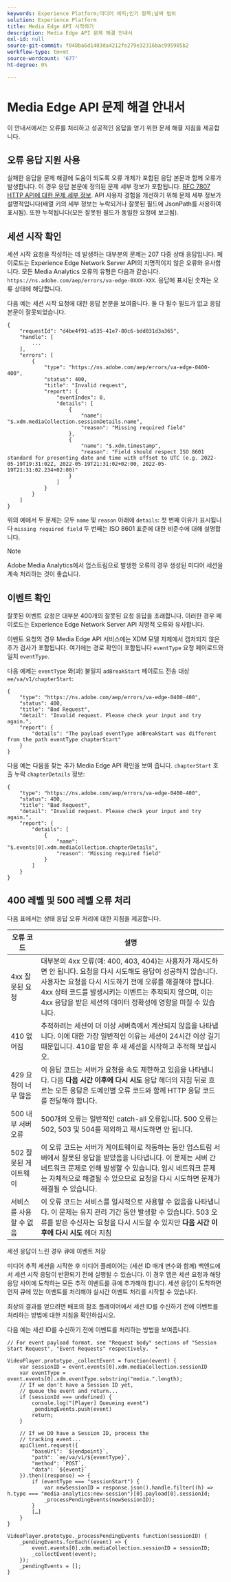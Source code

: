 ```yaml
---
keywords: Experience Platform;미디어 에지;인기 항목;날짜 범위
solution: Experience Platform
title: Media Edge API 시작하기
description: Media Edge API 문제 해결 안내서
exl-id: null
source-git-commit: f040ba6d1403da4212fe279e32316bac995905b2
workflow-type: tm+mt
source-wordcount: '677'
ht-degree: 0%

---
```



# Media Edge API 문제 해결 안내서

이 안내서에서는 오류를 처리하고 성공적인 응답을 얻기 위한 문제 해결 지침을 제공합니다.

## 오류 응답 지원 사용

실패한 응답을 문제 해결에 도움이 되도록 오류 개체가 포함된 응답 본문과 함께 오류가 발생합니다. 이 경우 응답 본문에 정의된 문제 세부 정보가 포함됩니다. [RFC 7807 HTTP API에 대한 문제 세부 정보](https://datatracker.ietf.org/doc/html/rfc7807). API 사용자 경험을 개선하기 위해 문제 세부 정보가 설명적입니다(배열 키의 세부 정보는 누락되거나 잘못된 필드에 JsonPath를 사용하여 표시됨). 또한 누적됩니다(모든 잘못된 필드가 동일한 요청에 보고됨).


## 세션 시작 확인

세션 시작 요청을 작성하는 데 발생하는 대부분의 문제는 207 다중 상태 응답입니다.
페이로드는 Experience Edge Network Server API의 치명적이지 않은 오류와 유사합니다. 모든 Media Analytics 오류의 유형은 다음과 같습니다.  `https://ns.adobe.com/aep/errors/va-edge-0XXX-XXX`. 응답에 표시된 숫자는 오류 상태에 해당합니다.

다음 예는 세션 시작 요청에 대한 응답 본문을 보여줍니다. 둘 다 필수 필드가 없고 응답 본문이 잘못되었습니다.

```
{
    "requestId": "d4be4f91-a535-41e7-80c6-bdd031d3a365",
    "handle": [
        ...
    ],
    "errors": [
        {
            "type": "https://ns.adobe.com/aep/errors/va-edge-0400-400",
            "status": 400,
            "title": "Invalid request",
            "report": {
                "eventIndex": 0,
                "details": [
                    {
                        "name": "$.xdm.mediaCollection.sessionDetails.name",
                        "reason": "Missing required field"
                    },
                    {
                        "name": "$.xdm.timestamp",
                        "reason": "Field should respect ISO 8601 standard for presenting date and time with offset to UTC (e.g. 2022-05-19T19:31:02Z, 2022-05-19T21:31:02+02:00, 2022-05-19T21:31:02.234+02:00)"
                    }
                ]
            }
        }
    ]
}
```

위의 예에서 두 문제는 모두 `name` 및 `reason` 아래에 `details`: 첫 번째 이유가 표시됩니다 `missing required field` 두 번째는 ISO 8601 표준에 대한 비준수에 대해 설명합니다.


>[!NOTE]
>
> Adobe Media Analytics에서 업스트림으로 발생한 오류의 경우 생성된 미디어 세션을 계속 처리하는 것이 좋습니다.

## 이벤트 확인

잘못된 이벤트 요청은 대부분 400개의 잘못된 요청 응답을 초래합니다. 이러한 경우 페이로드는 Experience Edge Network Server API 치명적 오류와 유사합니다.

이벤트 요청의 경우 Media Edge API 서비스에는 XDM 모델 자체에서 캡처되지 않은 추가 검사가 포함됩니다. 여기에는 경로 확인이 포함됩니다 `eventType` 요청 페이로드와 일치 `eventType`.


다음 예제는 `eventType` 와(과) 불일치 `adBreakStart` 페이로드 전송 대상 `ee/va/v1/chapterStart`:

```
{
    "type": "https://ns.adobe.com/aep/errors/va-edge-0400-400",
    "status": 400,
    "title": "Bad Request",
    "detail": "Invalid request. Please check your input and try again.",
    "report": {
        "details": "The payload eventType adBreakStart was different from the path eventType chapterStart"
    }
}
```

다음 예는 다음을 찾는 추가 Media Edge API 확인을 보여 줍니다. `chapterStart` 호출 누락 `chapterDetails` 정보:

```
{
    "type": "https://ns.adobe.com/aep/errors/va-edge-0400-400",
    "status": 400,
    "title": "Bad Request",
    "detail": "Invalid request. Please check your input and try again.",
    "report": {
        "details": [
            {
                "name": "$.events[0].xdm.mediaCollection.chapterDetails",
                "reason": "Missing required field"
            }
        ]
    }
}
```

## 400 레벨 및 500 레벨 오류 처리

다음 표에서는 상태 응답 오류 처리에 대한 지침을 제공합니다.


| 오류 코드 | 설명 |
| ---------- | --------- |
| 4xx 잘못된 요청 | 대부분의 4xx 오류(예: 400, 403, 404)는 사용자가 재시도하면 안 됩니다. 요청을 다시 시도해도 응답이 성공하지 않습니다. 사용자는 요청을 다시 시도하기 전에 오류를 해결해야 합니다. 4xx 상태 코드를 발생시키는 이벤트는 추적되지 않으며, 이는 4xx 응답을 받은 세션의 데이터 정확성에 영향을 미칠 수 있습니다. |
| 410 없어짐 | 추적하려는 세션이 더 이상 서버측에서 계산되지 않음을 나타냅니다. 이에 대한 가장 일반적인 이유는 세션이 24시간 이상 길기 때문입니다. 410을 받은 후 새 세션을 시작하고 추적해 보십시오. |
| 429 요청이 너무 많음 | 이 응답 코드는 서버가 요청을 속도 제한하고 있음을 나타냅니다. 다음 **다음 시간 이후에 다시 시도** 응답 헤더의 지침 뒤로 흐르는 모든 응답은 도메인별 오류 코드와 함께 HTTP 응답 코드를 전달해야 합니다. |
| 500 내부 서버 오류 | 500개의 오류는 일반적인 catch-all 오류입니다. 500 오류는 502, 503 및 504를 제외하고 재시도하면 안 됩니다. |
| 502 잘못된 게이트웨이 | 이 오류 코드는 서버가 게이트웨이로 작동하는 동안 업스트림 서버에서 잘못된 응답을 받았음을 나타냅니다. 이 문제는 서버 간 네트워크 문제로 인해 발생할 수 있습니다. 임시 네트워크 문제는 자체적으로 해결될 수 있으므로 요청을 다시 시도하면 문제가 해결될 수 있습니다. |
| 서비스를 사용할 수 없음 | 이 오류 코드는 서비스를 일시적으로 사용할 수 없음을 나타냅니다. 이 문제는 유지 관리 기간 동안 발생할 수 있습니다. 503 오류를 받은 수신자는 요청을 다시 시도할 수 있지만 **다음 시간 이후에 다시 시도** 헤더 지침 |


세션 응답이 느린 경우 큐에 이벤트 저장

미디어 추적 세션을 시작한 후 미디어 플레이어는 (세션 ID 매개 변수와 함께) 백엔드에서 세션 시작 응답이 반환되기 전에 실행될 수 있습니다. 이 경우 앱은 세션 요청과 해당 응답 사이에 도착하는 모든 추적 이벤트를 큐에 추가해야 합니다. 세션 응답이 도착하면 먼저 큐에 있는 이벤트를 처리해야 실시간 이벤트 처리를 시작할 수 있습니다.

최상의 결과를 얻으려면 배포의 참조 플레이어에서 세션 ID를 수신하기 전에 이벤트를 처리하는 방법에 대한 지침을 확인하십시오.

다음 예는 세션 ID를 수신하기 전에 이벤트를 처리하는 방법을 보여줍니다.


```
// For event payload format, see "Request body" sections of "Session Start Request", "Event Requests" respectively.  *
 
VideoPlayer.prototype._collectEvent = function(event) {
    var sessionID = event.events[0].xdm.mediaCollection.sessionID
    var eventType = event.events[0].xdm.eventType.substring("media.".length);
    // If we don't have a Session ID yet,
    // queue the event and return...
    if (sessionId === undefined) {
        console.log("[Player] Queueing event")
        _pendingEvents.push(event)
        return;
    }
 
    // If we DO have a Session ID, process the
    // tracking event...
    apiClient.request({
        "baseUrl": `${endpoint}`,
        "path": `ee/va/v1/${eventType}`,
        "method": `POST`,
        "data": `${event}`
    }).then((response) => {
        if (eventType === "sessionStart") {
            var newSessionID = response.json().handle.filter((h) => h.type === "media-analytics:new-session")[0].payload[0].sessionId;
            _processPendingEvents(newSessionID);
        }
        […]
    }
}
 
VideoPlayer.prototype._processPendingEvents function(sessionID) {
    _pendingEvents.forEach((event) => {
        event.events[0].xdm.mediaCollection.sessionID = sessionID;
        _collectEvent(event);
    });
    _pendingEvents = [];
}
```


